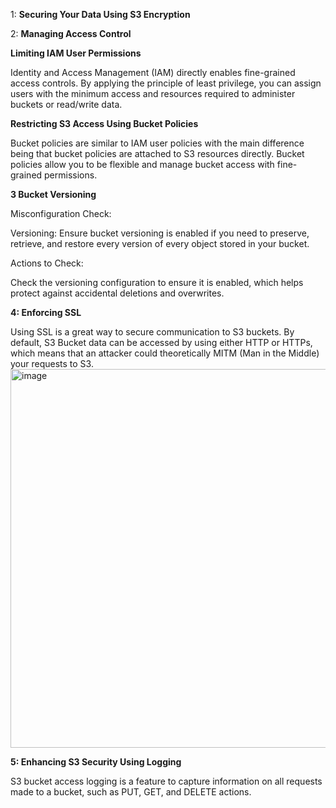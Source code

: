 1: **Securing Your Data Using S3 Encryption**


2: **Managing Access Control**


  **Limiting IAM User Permissions**
  
  
  Identity and Access Management (IAM) directly enables fine-grained access controls. By applying 
  the principle of least privilege, you can assign users with the minimum access and resources required 
  to administer buckets or read/write data. 

  **Restricting S3 Access Using Bucket Policies**
  
  Bucket policies are similar to IAM user policies with the main difference being that bucket policies 
  are attached to S3 resources directly. Bucket policies allow you to be flexible and manage bucket access 
  with fine-grained permissions.

**3 Bucket Versioning**

Misconfiguration Check:

Versioning:
   Ensure bucket versioning is enabled if you need to preserve, retrieve, and restore every version of
   every object stored in your bucket.

  Actions to Check:

  Check the versioning configuration to ensure it is enabled, which helps protect against accidental 
  deletions and overwrites.

**4: Enforcing SSL**

Using SSL is a great way to secure communication to S3 buckets. By default, S3 Bucket data can be
accessed by using either HTTP or HTTPs, which means that an attacker could theoretically MITM 
(Man in the Middle) your requests to S3.
<img width="606" alt="image" src="https://github.com/user-attachments/assets/a725bcc8-8155-43ad-bc69-19a0e8004f1e">

**5: Enhancing S3 Security Using Logging**

S3 bucket access logging is a feature to capture information on all requests made to a bucket, such as PUT, GET, and DELETE actions. 
